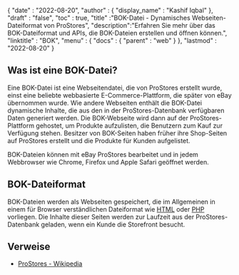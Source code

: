 {
  "date" : "2022-08-20",
  "author" : {
    "display_name" : "Kashif Iqbal"
},
  "draft" : "false",
  "toc" : true,
  "title" :"BOK-Datei - Dynamisches Webseiten-Dateiformat von ProStores",
  "description":"Erfahren Sie mehr über das BOK-Dateiformat und APIs, die BOK-Dateien erstellen und öffnen können.",
  "linktitle" : "BOK",
  "menu" : {
    "docs" : {
      "parent" : "web"
}
},
  "lastmod" : "2022-08-20"
}

## Was ist eine BOK-Datei?

Eine BOK-Datei ist eine Webseitendatei, die von ProStores erstellt wurde, einst eine beliebte webbasierte E-Commerce-Plattform, die später von eBay übernommen wurde. Wie andere Webseiten enthält die BOK-Datei dynamische Inhalte, die aus den in der ProStores-Datenbank verfügbaren Daten generiert werden. Die BOK-Webseite wird dann auf der ProStores-Plattform gehostet, um Produkte aufzulisten, die Benutzern zum Kauf zur Verfügung stehen. Besitzer von BOK-Seiten haben früher ihre Shop-Seiten auf ProStores erstellt und die Produkte für Kunden aufgelistet.

BOK-Dateien können mit eBay ProStores bearbeitet und in jedem Webbrowser wie Chrome, Firefox und Apple Safari geöffnet werden.

## BOK-Dateiformat

BOK-Dateien werden als Webseiten gespeichert, die im Allgemeinen in einem für Browser verständlichen Dateiformat wie [HTML](/de/web/html/) oder [PHP](/de/programming/php/) vorliegen. Die Inhalte dieser Seiten werden zur Laufzeit aus der ProStores-Datenbank geladen, wenn ein Kunde die Storefront besucht.

## Verweise

* [ProStores - Wikipedia](https://en.wikipedia.org/wiki/ProStores)

